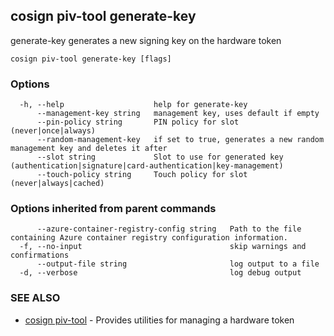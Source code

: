 ## cosign piv-tool generate-key

generate-key generates a new signing key on the hardware token

```
cosign piv-tool generate-key [flags]
```

### Options

```
  -h, --help                    help for generate-key
      --management-key string   management key, uses default if empty
      --pin-policy string       PIN policy for slot (never|once|always)
      --random-management-key   if set to true, generates a new random management key and deletes it after
      --slot string             Slot to use for generated key (authentication|signature|card-authentication|key-management)
      --touch-policy string     Touch policy for slot (never|always|cached)
```

### Options inherited from parent commands

```
      --azure-container-registry-config string   Path to the file containing Azure container registry configuration information.
  -f, --no-input                                 skip warnings and confirmations
      --output-file string                       log output to a file
  -d, --verbose                                  log debug output
```

### SEE ALSO

* [cosign piv-tool](cosign_piv-tool.md)	 - Provides utilities for managing a hardware token

